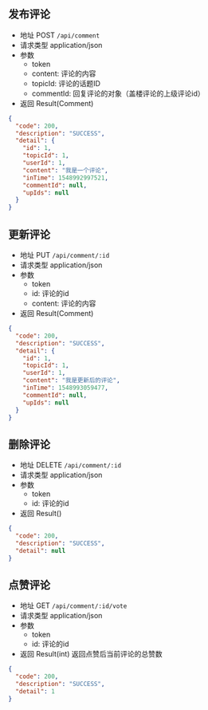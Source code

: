 ## 发布评论

- 地址 POST `/api/comment`
- 请求类型 application/json
- 参数
  - token
  - content: 评论的内容
  - topicId: 评论的话题ID
  - commentId: 回复评论的对象（盖楼评论的上级评论id）
- 返回 Result(Comment)

```json
{
  "code": 200,
  "description": "SUCCESS",
  "detail": {
    "id": 1,
    "topicId": 1,
    "userId": 1,
    "content": "我是一个评论",
    "inTime": 1548992997521,
    "commentId": null,
    "upIds": null
  }
}
```

## 更新评论

- 地址 PUT `/api/comment/:id`
- 请求类型 application/json
- 参数
  - token
  - id: 评论的id
  - content: 评论的内容
- 返回 Result(Comment)

```json
{
  "code": 200,
  "description": "SUCCESS",
  "detail": {
    "id": 1,
    "topicId": 1,
    "userId": 1,
    "content": "我是更新后的评论",
    "inTime": 1548993059477,
    "commentId": null,
    "upIds": null
  }
}
```

## 删除评论

- 地址 DELETE `/api/comment/:id`
- 请求类型 application/json
- 参数
  - token
  - id: 评论的id
- 返回 Result()

```json
{
  "code": 200,
  "description": "SUCCESS",
  "detail": null
}
```

## 点赞评论

- 地址 GET `/api/comment/:id/vote`
- 请求类型 application/json
- 参数
  - token
  - id: 评论的id
- 返回 Result(int) 返回点赞后当前评论的总赞数

```json
{
  "code": 200,
  "description": "SUCCESS",
  "detail": 1
}
```
